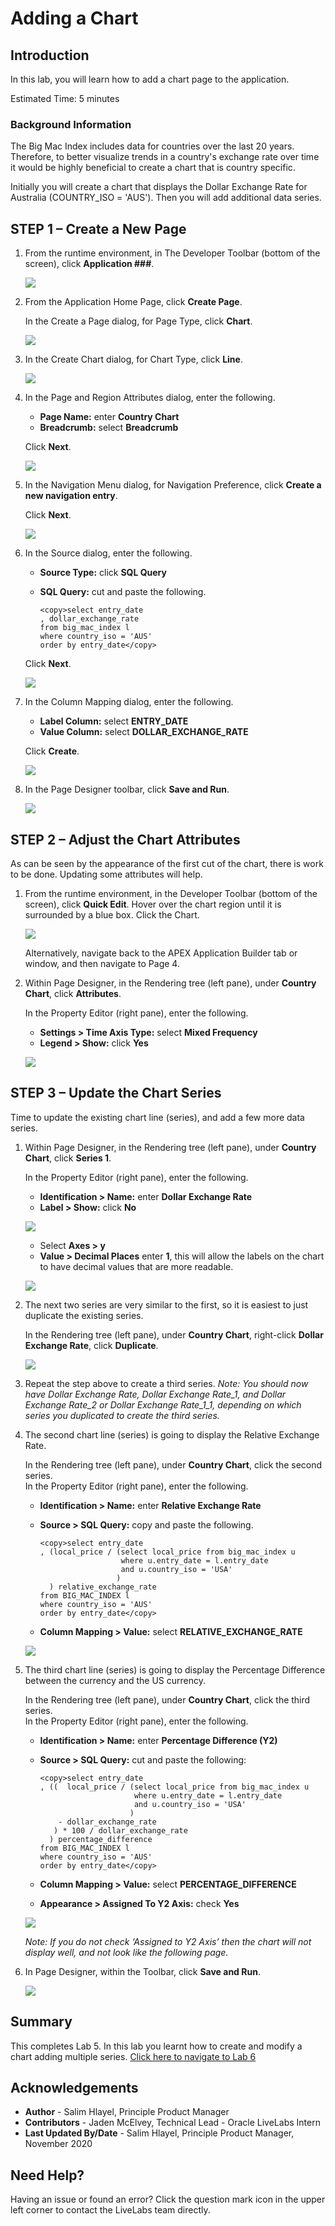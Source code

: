 # Adding a Chart

## Introduction
In this lab, you will learn how to add a chart page to the application.

Estimated Time: 5 minutes

### Background Information
The Big Mac Index includes data for countries over the last 20 years. Therefore, to better visualize trends in a country's exchange rate over time it would be highly beneficial to create a chart that is country specific.

Initially you will create a chart that displays the Dollar Exchange Rate for Australia (COUNTRY_ISO = 'AUS'). Then you will add additional data series.

## **STEP 1** – Create a New Page

1. From the runtime environment, in The Developer Toolbar (bottom of the screen), click **Application ###**.

    ![](images/developer-toolbar.png " ")

2. From the Application Home Page, click **Create Page**.

    In the Create a Page dialog, for Page Type, click **Chart**.  

    ![](images/set-page-type.png " ")

3. In the Create Chart dialog, for Chart Type, click **Line**.

    ![](images/set-chart-type.png " ")

4. In the Page and Region Attributes dialog, enter the following.
    - **Page Name:** enter **Country Chart**
    - **Breadcrumb:** select **Breadcrumb**

    Click **Next**.

    ![](images/set-name.png " ")

5. In the Navigation Menu dialog, for Navigation Preference, click **Create a new navigation entry**.

    Click **Next**.

    ![](images/set-navigation.png " ")

6. In the Source dialog, enter the following.
    - **Source Type:** click **SQL Query**
    - **SQL Query:** cut and paste the following.

        ```
        <copy>select entry_date
        , dollar_exchange_rate
        from big_mac_index l
        where country_iso = 'AUS'
        order by entry_date</copy>
        ```
    Click **Next**.

    ![](images/set-source.png " ")

7. In the Column Mapping dialog, enter the following.
    - **Label Column:** select **ENTRY_DATE**
    - **Value Column:** select **DOLLAR\_EXCHANGE\_RATE**

    Click **Create**.

    ![](images/set-columns.png " ")

8. In the Page Designer toolbar, click **Save and Run**.

    ![](images/runtime.png " ")

## **STEP 2** – Adjust the Chart Attributes
As can be seen by the appearance of the first cut of the chart, there is work to be done. Updating some attributes will help.

1. From the runtime environment, in the Developer Toolbar (bottom of the screen), click **Quick Edit**.
    Hover over the chart region until it is surrounded by a blue box. Click the Chart.  

    ![](images/quick-edit.png " ")

    Alternatively, navigate back to the APEX Application Builder tab or window, and then navigate to Page 4.

2. Within Page Designer, in the Rendering tree (left pane), under **Country Chart**, click **Attributes**.

    In the Property Editor (right pane), enter the following.

    - **Settings > Time Axis Type:** select **Mixed Frequency**
    - **Legend > Show:** click **Yes**  

    ![](images/set-attributes.png " ")

## **STEP 3** – Update the Chart Series
Time to update the existing chart line (series), and add a few more data series.

1. Within Page Designer, in the Rendering tree (left pane), under **Country Chart**, click **Series 1**.

    In the Property Editor (right pane), enter the following.

    - **Identification > Name:** enter **Dollar Exchange Rate**
    - **Label > Show:** click **No**  

    ![](images/set-series1.png " ")

    - Select **Axes > y**
    - **Value > Decimal Places** enter **1**, this will allow the labels on the chart to have decimal values that are more readable.

    ![](images/set-y-axis.png " ")

2. The next two series are very similar to the first, so it is easiest to just duplicate the existing series.

    In the Rendering tree (left pane), under **Country Chart**, right-click **Dollar Exchange Rate**, click **Duplicate**.

    ![](images/duplicate-series.png " ")

3. Repeat the step above to create a third series.
    *Note: You should now have Dollar Exchange Rate, Dollar Exchange Rate\_1, and Dollar Exchange Rate\_2 or Dollar Exchange Rate\_1\_1, depending on which series you duplicated to create the third series.*

4. The second chart line (series) is going to display the Relative Exchange Rate.

    In the Rendering tree (left pane), under **Country Chart**, click the second series.    
    In the Property Editor (right pane), enter the following.

    - **Identification > Name:** enter **Relative Exchange Rate**
    - **Source > SQL Query:** copy and paste the following.

        ```
        <copy>select entry_date
        , (local_price / (select local_price from big_mac_index u
                          where u.entry_date = l.entry_date
                          and u.country_iso = 'USA'
                         )
          ) relative_exchange_rate
        from BIG_MAC_INDEX l
        where country_iso = 'AUS'
        order by entry_date</copy>
        ```
    - **Column Mapping > Value:** select **RELATIVE\_EXCHANGE_RATE**  

    ![](images/set-series2.png " ")

5. The third chart line (series) is going to display the Percentage Difference between the currency and the US currency.

    In the Rendering tree (left pane), under **Country Chart**, click the third series.    
    In the Property Editor (right pane), enter the following.

    - **Identification > Name:** enter **Percentage Difference (Y2)**
    - **Source > SQL Query:** cut and paste the following:

        ```
        <copy>select entry_date
        , ((  local_price / (select local_price from big_mac_index u
                             where u.entry_date = l.entry_date
                             and u.country_iso = 'USA'
                            )
            - dollar_exchange_rate
           ) * 100 / dollar_exchange_rate
          ) percentage_difference
        from BIG_MAC_INDEX l
        where country_iso = 'AUS'
        order by entry_date</copy>
        ```

    - **Column Mapping > Value:** select **PERCENTAGE_DIFFERENCE**
    - **Appearance > Assigned To Y2 Axis:** check **Yes**  

    ![](images/set-series3.png " ")

    *Note: If you do not check ‘Assigned to Y2 Axis’ then the chart will not display well, and not look like the following page.*

6. In Page Designer, within the Toolbar, click **Save and Run**.

    ![](images/final-runtime.png " ")

## **Summary**
This completes Lab 5. In this lab you learnt how to create and modify a chart adding multiple series. [Click here to navigate to Lab 6](?lab=lab-6-adding-chart-criteria)

## **Acknowledgements**

 - **Author** -  Salim Hlayel, Principle Product Manager
 - **Contributors** - Jaden McElvey, Technical Lead - Oracle LiveLabs Intern
 - **Last Updated By/Date** - Salim Hlayel, Principle Product Manager, November 2020

## Need Help?  
Having an issue or found an error?  Click the question mark icon in the upper left corner to contact the LiveLabs team directly.
